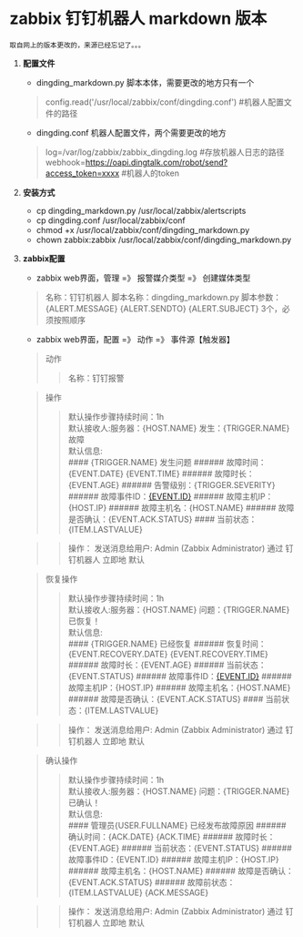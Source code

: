 # zabbix 钉钉机器人 markdown 版本
    取自网上的版本更改的，来源已经忘记了。。。

1.  **配置文件**
    - dingding_markdown.py 脚本本体，需要更改的地方只有一个
    > config.read('/usr/local/zabbix/conf/dingding.conf') #机器人配置文件的路径
    - dingding.conf 机器人配置文件，两个需要更改的地方
    > log=/var/log/zabbix/zabbix_dingding.log #存放机器人日志的路径
    > webhook=https://oapi.dingtalk.com/robot/send?access_token=xxxx #机器人的token

2.  **安装方式**
    - cp dingding_markdown.py /usr/local/zabbix/alertscripts
    - cp dingding.conf /usr/local/zabbix/conf
    - chmod +x /usr/local/zabbix/conf/dingding_markdown.py
    - chown zabbix:zabbix /usr/local/zabbix/conf/dingding_markdown.py

3.  **zabbix配置**
    - zabbix web界面，管理 =》 报警媒介类型 =》 创建媒体类型
    > 名称：钉钉机器人
    > 脚本名称：dingding_markdown.py
    > 脚本参数：{ALERT.MESSAGE} {ALERT.SENDTO} {ALERT.SUBJECT} 3个，必须按照顺序
    - zabbix web界面，配置 =》 动作 =》 事件源【触发器】
    > 动作
    >> 名称：钉钉报警

     > 操作
     >> 默认操作步骤持续时间：1h <br>
     >> 默认接收人:服务器：{HOST.NAME} 发生：{TRIGGER.NAME}故障 <br>
     >> 默认信息: <br>
            #### {TRIGGER.NAME} 发生问题
            ###### 故障时间：{EVENT.DATE} {EVENT.TIME}
            ###### 故障时长：{EVENT.AGE}
            ###### 告警级别：{TRIGGER.SEVERITY}
            ###### 故障事件ID：[{EVENT.ID}](http://这边替换掉zabbix的ip或是域名/tr_events.php?triggerid={TRIGGER.ID}&eventid={EVENT.ID})
            ###### 故障主机IP：{HOST.IP}
            ###### 故障主机名：{HOST.NAME}
            ###### 故障是否确认：{EVENT.ACK.STATUS}
            #### 当前状态：{ITEM.LASTVALUE}

     >> 操作：
     >>     发送消息给用户: Admin (Zabbix Administrator) 通过 钉钉机器人 立即地 默认

     > 恢复操作
     >> 默认操作步骤持续时间：1h <br>
     >> 默认接收人:服务器：{HOST.NAME} 问题：{TRIGGER.NAME}已恢复！ <br>
     >> 默认信息: <br>
          #### {TRIGGER.NAME} 已经恢复
          ###### 恢复时间：{EVENT.RECOVERY.DATE} {EVENT.RECOVERY.TIME}
          ###### 故障时长：{EVENT.AGE}
          ###### 当前状态：{EVENT.STATUS}
          ###### 故障事件ID：[{EVENT.ID}](http://这边替换掉zabbix的ip或是域名/tr_events.php?triggerid={TRIGGER.ID}&eventid={EVENT.ID})
          ###### 故障主机IP：{HOST.IP}
          ###### 故障主机名：{HOST.NAME}
          ###### 故障是否确认：{EVENT.ACK.STATUS}
          #### 当前状态：{ITEM.LASTVALUE}

     >> 操作：
     >>     发送消息给用户: Admin (Zabbix Administrator) 通过 钉钉机器人 立即地 默认

     > 确认操作
     >> 默认操作步骤持续时间：1h <br>
     >> 默认接收人:服务器：{HOST.NAME} 问题：{TRIGGER.NAME}已确认！ <br>
     >> 默认信息: <br>
          #### 管理员{USER.FULLNAME} 已经发布故障原因
          ###### 确认时间：{ACK.DATE} {ACK.TIME}
          ###### 故障时长：{EVENT.AGE}
          ###### 当前状态：{EVENT.STATUS}
          ###### 故障事件ID：{EVENT.ID}
          ###### 故障主机IP：{HOST.IP}
          ###### 故障主机名：{HOST.NAME}
          ###### 故障是否确认：{EVENT.ACK.STATUS}
          ###### 故障前状态：{ITEM.LASTVALUE}
          {ACK.MESSAGE}

     >> 操作：
     >>     发送消息给用户: Admin (Zabbix Administrator) 通过 钉钉机器人 立即地 默认
